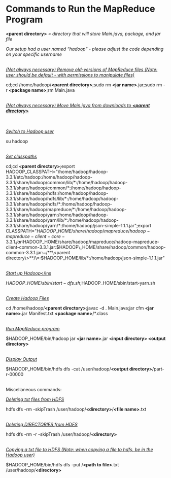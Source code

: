 # Commands to Run the MapReduce Program
**\<parent directory\>** *= directory that will store Main.java, package, and jar file*

*Our setup had a user named “hadoop” - please adjust the code depending on your specific username*
<br/><br/>

<ins>*(Not always necessary) Remove old-versions of MapReduce files (Note: user should be default - with permissions to manipulate files)*</ins>

cd;cd /home/hadoop/**\<parent directory\>**;sudo rm **\<jar name\>**.jar;sudo rm -r **\<package name\>**;rm Main.java
<br/><br/>

<ins>*(Not always necessary) Move Main.java from downloads to **\<parent directory\>***</ins>

<br/><br/>
<ins>*Switch to Hadoop user*</ins>
 
su hadoop
<br/><br/>
  
<ins>*Set classpaths*</ins>
 
cd;cd **\<parent directory\>**;export HADOOP\_CLASSPATH="/home/hadoop/hadoop-3.3.1/etc/hadoop:/home/hadoop/hadoop-3.3.1/share/hadoop/common/lib/\*:/home/hadoop/hadoop-3.3.1/share/hadoop/common/\*:/home/hadoop/hadoop-3.3.1/share/hadoop/hdfs:/home/hadoop/hadoop-3.3.1/share/hadoop/hdfs/lib/\*:/home/hadoop/hadoop-3.3.1/share/hadoop/hdfs/\*:/home/hadoop/hadoop-3.3.1/share/hadoop/mapreduce/\*:/home/hadoop/hadoop-3.3.1/share/hadoop/yarn:/home/hadoop/hadoop-3.3.1/share/hadoop/yarn/lib/\*:/home/hadoop/hadoop-3.3.1/share/hadoop/yarn/\*:/home/hadoop/json-simple-1.1.1.jar";export CLASSPATH="$HADOOP\_HOME/share/hadoop/mapreduce/hadoop-mapreduce-client-core-3.3.1.jar:$HADOOP\_HOME/share/hadoop/mapreduce/hadoop-mapreduce-client-common-3.3.1.jar:$HADOOP\_HOME/share/hadoop/common/hadoop-common-3.3.1.jar:~/**\<parent directory\>**/\*:$HADOOP\_HOME/lib/\*:/home/hadoop/json-simple-1.1.1.jar"
<br/><br/>

<ins>*Start up Hadoop*</ins
  
$HADOOP\_HOME/sbin/start-dfs.sh;$HADOOP\_HOME/sbin/start-yarn.sh
<br/><br/>

<ins>*Create Hadoop Files*</ins>
  
cd /home/hadoop/**\<parent directory\>**;javac -d . Main.java;jar cfm **\<jar name\>**.jar Manifest.txt **\<package name\>**/\*.class
<br/><br/>

<ins>*Run MapReduce program*</ins>
  
$HADOOP\_HOME/bin/hadoop jar **\<jar name\>**.jar **\<input directory\> \<output directory\>**
<br/><br/>

<ins>*Display Output*</ins>
  
$HADOOP\_HOME/bin/hdfs dfs -cat /user/hadoop/**\<output directory\>**/part-r-00000
<br/><br/>

Miscellaneous commands:

<ins>*Deleting txt files from HDFS*</ins>
  
hdfs dfs -rm -skipTrash /user/hadoop/**\<directory\>**/**\<file name\>**.txt
<br/><br/>
 
<ins>*Deleting DIRECTORIES from HDFS*</ins>
  
hdfs dfs -rm -r -skipTrash /user/hadoop/**\<directory\>**
<br/><br/>

<ins>*Copying a txt file to HDFS  (Note: when copying a file to hdfs, be in the Hadoop user)*</ins>
  
$HADOOP\_HOME/bin/hdfs dfs -put /**\<path to file\>**.txt /user/hadoop/**\<directory\>**

